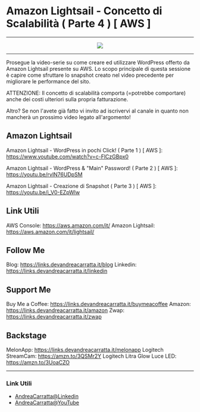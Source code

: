 # Amazon Lightsail - Concetto di Scalabilità  ( Parte 4 ) [ AWS ]
 
<hr />
 
<div align="center">

<a href="https://www.youtube.com/v/Lw5YHF5RyV4?version=3" target="_blank" alt="Amazon Lightsail - Concetto di Scalabilità  ( Parte 4 ) [ AWS ]">

<img src="https://img.youtube.com/vi/Lw5YHF5RyV4/0.jpg" />

</a>

</div>
 
<hr />
 
Prosegue la video-serie su come creare ed utilizzare WordPress offerto da Amazon Lightsail presente su AWS. Lo scopo principale di questa sessione è capire come sfruttare lo snapshot creato nel video precedente per migliorare le performance del sito.



ATTENZIONE: Il concetto di scalabilità  comporta (=potrebbe comportare) anche dei costi ulteriori sulla propria fatturazione. 


Altro? Se non l'avete già fatto vi invito ad iscrivervi al canale in quanto non mancherà un prossimo video legato all'argomento!


## Amazon Lightsail


Amazon Lightsail - WordPress in pochi Click! ( Parte 1 ) [ AWS ]: https://www.youtube.com/watch?v=c-FlCzGBpx0


Amazon Lightsail - WordPress & "Main" Password! ( Parte 2 ) [ AWS ]: https://youtu.be/rvlN76UDpSM


Amazon Lightsail - Creazione di Snapshot  ( Parte 3 ) [ AWS ]: https://youtu.be/i_V0-EZpWlw


## Link Utili
AWS Console: https://aws.amazon.com/it/
Amazon Lightsail: https://aws.amazon.com/it/lightsail/


## Follow Me


Blog: https://links.devandreacarratta.it/blog 
Linkedin: https://links.devandreacarratta.it/linkedin


## Support Me
Buy Me a Coffee: https://links.devandreacarratta.it/buymeacoffee
Amazon: https://links.devandreacarratta.it/amazon
Zwap: https://links.devandreacarratta.it/zwap


## Backstage
MelonApp: https://links.devandreacarratta.it/melonapp
Logitech StreamCam: https://amzn.to/3QSMr2Y
Logitech Litra Glow Luce LED: https://amzn.to/3UoaCZO
 
<hr />
 
### Link Utili
- [AndreaCarratta@Linkedin](https://links.devandreacarratta.it/linkedin)
- [AndreaCarratta@YouTube](https://links.devandreacarratta.it/youtube)


